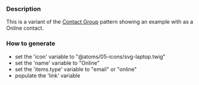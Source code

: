 ### Description
This is a variant of the [Contact Group](./?p=molecules-contact-group) pattern showing an example with as a Online contact.

### How to generate
* set the 'icon' variable to "@atoms/05-icons/svg-laptop.twig"
* set the 'name' variable to "Online"
* set the 'items.type' variable to "email" or "online"
* populate the 'link' variable

